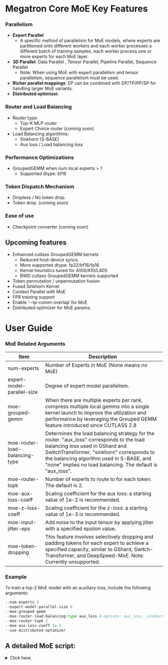 # Megatron Core MoE Key Features

### Parallelism

- **Expert Parallel**
    - A specific method of parallelism for MoE models, where experts are partitioned onto different workers and each worker processes a different batch of training samples, each worker process one or more experts for each MoE layer.
- **3D Parallel**: Data Parallel , Tensor Parallel, Pipeline Parallel, Sequence Parallel
    - Note: When using MoE with expert parallelism and tensor parallelism, sequence parallelism must be used.
- **Richer parallel mappings**: EP can be combined with DP/TP/PP/SP for handling larger MoE variants.
- **Distributed optimizer.**

### Router and Load Balancing

- Router type:
    - Top-K MLP router
    - Expert Choice router (coming soon)
- Load Balancing algorithms:
    - Sinkhorn (S-BASE)
    - Aux loss / Load balancing loss

### Performance Optimizations

- GroupedGEMM when num local experts > 1
    - Supported dtype: bf16

### Token Dispatch Mechanism

- Dropless / No token drop.
- Token drop. (coming soon)

### Ease of use
- Checkpoint converter (coming soon)

## Upcoming features

- Enhanced cutlass GroupedGEMM kernels
    - Reduced host-device syncs.
    - More supported dtype: fp32/bf16/fp16
    - Kernel heuristics tuned for A100/A10/L40S
    - BWD cutlass GroupedGEMM kernels supported
- Token permutation / unpermutation fusion
- Fused Sinkhorn Kernel
- Context Parallel with MoE
- FP8 training support
- Enable ’--tp-comm-overlap‘ for MoE
- Distributed optimizer for MoE params.

# User Guide

### MoE Related Arguments

| Item | Description |
| --- | --- |
| num-experts | Number of Experts in MoE (None means no MoE) |
| expert-model-parallel-size | Degree of expert model parallelism. |
| moe-grouped-gemm | When there are multiple experts per rank, compress multiple local gemms into a single kernel launch to improve the utilization and performance by leveraging the Grouped GEMM feature introduced since CUTLASS 2.8 |
| moe-router-load-balancing-type | Determines the load balancing strategy for the router. "aux_loss" corresponds to the load balancing loss used in GShard and SwitchTransformer, "sinkhorn" corresponds to the balancing algorithm used in S-BASE, and "none" implies no load balancing. The default is "aux_loss". |
| moe-router-topk | Number of experts to route to for each token. The default is 2. |
| moe-aux-loss-coeff | Scaling coefficient for the aux loss: a starting value of 1e-2 is recommended. |
| moe-z-loss-coeff | Scaling coefficient for the z-loss: a starting value of 1e-3 is recommended. |
| moe-input-jitter-eps | Add noise to the input tensor by applying jitter with a specified epsilon value. |
| moe-token-dropping | This feature involves selectively dropping and padding tokens for each expert to achieve a specified capacity, similar to GShard, Switch-Transformer, and DeepSpeed-MoE. Note: Currently unsupported. |

### Example

To train a top-2 MoE model with an auxiliary loss, include the following arguments:

```python
--num-experts 8
--expert-model-parallel-size 8
--moe-grouped-gemm
--moe-router-load-balancing-type aux_loss # options: aux_loss, sinkhorn, none. Default is aux_loss.
--moe-router-topk 2
--moe-aux-loss-coeff 1e-2
--use-distributed-optimizer
```
## A detailed MoE script:
<details>
<summary>Click here. </summary>
    
```bash
#!/bin/bash

# Runs Mixtral 8x7B model on 16 A100 GPUs

export CUDA_DEVICE_MAX_CONNECTIONS=1

GPUS_PER_NODE=8
# Change for multinode config
MASTER_ADDR=${MASTER_ADDR:-"localhost"}
MASTER_PORT=${MASTER_PORT:-"6000"}
NNODES=${NNODES:-"1"}
NODE_RANK=${RANK:-"0"}
WORLD_SIZE=$(($GPUS_PER_NODE*$NNODES))

CHECKPOINT_PATH=$1
TOKENIZER_MODEL=$2
DATA_PATH=$3

DISTRIBUTED_ARGS=(
    --nproc_per_node $GPUS_PER_NODE
    --nnodes $NNODES
    --node_rank $NODE_RANK
    --master_addr $MASTER_ADDR
    --master_port $MASTER_PORT
)

MODEL_ARGS=(
    --use-mcore-models
    --disable-bias-linear
    --seq-length 2048
    --max-position-embeddings 32768
    --num-layers 32
    --hidden-size 4096
    --ffn-hidden-size 14336
    --num-attention-heads 32
    --init-method-std 0.01
    --attention-dropout 0.0
    --hidden-dropout 0.0
    --normalization RMSNorm
    --position-embedding-type rope
    --swiglu
    --untie-embeddings-and-output-weights
    --group-query-attention
    --num-query-groups 8
    --no-masked-softmax-fusion
    --no-position-embedding
)

MOE_ARGS=(
    --num-experts 8
    --expert-model-parallel-size 4
    --moe-router-load-balancing-type aux_loss # options: aux_loss, sinkhorn, None. Default is aux_loss.
    --moe-router-topk 2
    --moe-aux-loss-coeff 1e-2
    --moe-grouped-gemm
)

DATA_ARGS=(
    --tokenizer-type Llama2Tokenizer
    --tokenizer-model ${TOKENIZER_MODEL}
    --data-path $DATA_PATH
    --split 99990,8,2
)

TRAINING_ARGS=(
    --micro-batch-size 1
    --global-batch-size 128
    --lr 1e-4
    --train-iters 500000
    --lr-decay-iters 320000
    --lr-decay-style cosine
    --min-lr 1.0e-5
    --weight-decay 0.1
    --lr-warmup-iters 500
    --clip-grad 1.0
    --bf16
)

MODEL_PARALLEL_ARGS=(
    --tensor-model-parallel-size 4
    --pipeline_model_parallel_size 1
    --sequence-parallel
    --use-distributed-optimizer
)

LOGGING_ARGS=(
    --log-interval 1 \
    --save-interval 10000 \
    --eval-interval 1000 \
    --eval-iters 10 \
    --save $CHECKPOINT_PATH \
    --load $CHECKPOINT_PATH \
    --tensorboard-dir "${CHECKPOINT_PATH}/tensorboard" \
    --no-load-optim \
    --no-load-rng
)

if [ -n "${WANDB_API_KEY}" ]; then
    LOGGING_ARGS+=(
        --wandb-project ${WANDB_PROJECT:-"Mixtral-Finetuning"}
        --wandb-exp-name ${WANDB_NAME:-"Mixtral_8x7B"} 
    )
fi

torchrun ${DISTRIBUTED_ARGS[@]} pretrain_gpt.py \
    ${MODEL_ARGS[@]} \
    ${MOE_ARGS[@]} \
    ${DATA_ARGS[@]} \
    ${TRAINING_ARGS[@]} \
    ${MODEL_PARALLEL_ARGS[@]} \
    ${LOGGING_ARGS[@]}
```
</details>
